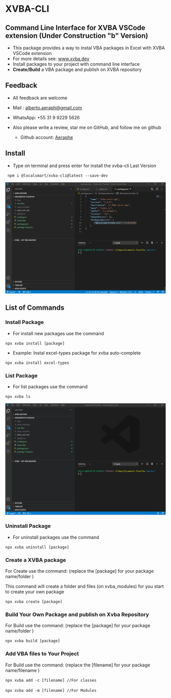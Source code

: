 # XVBA-CLI

## Command Line Interface for XVBA VSCode extension (Under Construction "b" Version)

- This package provides a way to instal VBA packages in Excel with XVBA VSCode extension
- For more details see: <a href="https://www.xvba.dev">www.xvba.dev</a>
- Install packages to your project with command line interface
- <b>Create/Build</b> a VBA package and publish on XVBA repository

## Feedback
- All feedback are welcome
- Mail : alberto.aeraph@gmail.com 
- WhatsApp: +55 31 9 9229 5626 

- Also please write a review, star me on GitHub, and follow me on github
  - Github account: <a href="https://github.com/Aeraphe">Aeraphe</a>

## Install

- Type on terminal and press enter for install the xvba-cli Last Version

```
 npm i @localsmart/xvba-cli@latest --save-dev
```

 <p>
 <img src="https://github.com/aeraphe/images-xvb/raw/master/images/npm_install.gif" alt="Install Packages">
</p>

## List of Commands

### Install Package

- For install new packages use the command 


```
npx xvba install [package]
```

- Example: Instal excel-types package for xvba auto-complete

```
npx xvba install excel-types
```

### List Package

- For list packages use the command

```
npx xvba ls
```

<p>
 <img src="https://github.com/aeraphe/images-xvb/raw/master/images/xvba_ls.gif" alt="List Packages">
</p>

### Uninstall Package 

- For uninstall packages use the command

```
npx xvba uninstall [package]
```



### Create a XVBA package

<p> For Create use the command: (replace the [package] for your package name/folder ) </p>

This command will create a folder and files (on xvba_modules) for you start to create your own package


```
npx xvba create [package]

```

### Build Your Own Package and publish on Xvba Repository

<p> For Build use the command: (replace the [package] for your package name/folder ) </p>

```
npx xvba build [package]

```

### Add VBA files to Your Project

<p> For Build use the command: (replace the [filename] for your package name/filename ) </p>

```
npx xvba add -c [filename] //For classes

npx xvba add -m [filename] //For Modules

```
